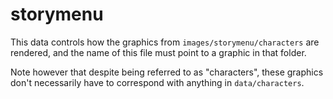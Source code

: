 # storymenu

This data controls how the graphics from `images/storymenu/characters` are rendered, and the name of this file must point to a graphic in that folder.

Note however that despite being referred to as "characters", these graphics don't necessarily have to correspond with anything in `data/characters`.